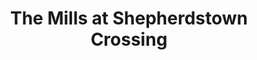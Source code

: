 ---
title: "The Mills at Shepherdstown Crossing"
url: /mechanicsburg/the-mills-at-shepherdstown-crossing/
shop: mall
---
